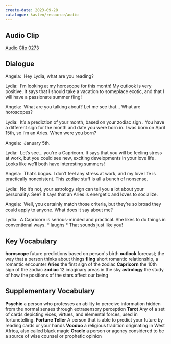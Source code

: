 ```yaml
---
create-date: 2023-09-28
catalogue: kasten/resource/audio
---
```


## Audio Clip
[Audio Clip 0273](https://archive.org/download/englishpod_all/englishpod_0273dg.mp3)

## Dialogue
Angela:  Hey Lydia, what are you reading? 

Lydia:  I’m looking at my horoscope for this month! My outlook is very positive. It says that I should take a vacation to someplace exotic, and that I will have a passionate summer fling! 

Angela:  What are you talking about? Let me see that… What are horoscopes? 

Lydia:  It’s a prediction of your month, based on your zodiac sign .  You have a different sign for the month and date you were born in. I was born on April 15th, so I’m an Aries. When were you born? 

Angela:  January 5th. 

Lydia:  Let’s see… you're a Capricorn. It says that you will be feeling stress at work, but you could see new, exciting developments in your love life . Looks like we’ll both have interesting summers! 

Angela:  That’s bogus. I don’t feel any stress at work, and my love life is practically nonexistent. This zodiac stuff is all a bunch of nonsense. 

Lydia:  No it’s not, your astrology sign can tell you a lot about your personality. See? It says that an Aries is energetic and loves to socialize. 

Angela:  Well, you certainly match those criteria, but they’re so broad they could apply to anyone. What does it say about me? 

Lydia:  A Capricorn  is serious-minded and practical. She likes to do things in conventional ways. * laughs * That sounds just like you! 

## Key Vocabulary
**horoscope**      future predictions based on  person's birth
**outlook**        forecast; the way that a person thinks about things
**fling**          short romantic relationship, a romantic encounter
**Aries**          the first sign of the zodiac
**Capricorn**      the 10th sign of the zodiac
**zodiac**         12 imaginary areas in the sky
**astrology**      the study of how the positions of the stars affect our being

## Supplementary Vocabulary
**Psychic**             a person who professes an ability to perceive information hidden from the normal senses through extrasensory perception
**Tarot**               Any of a set of cards depicting vices, virtues, and elemental forces, used in fortunetelling.
**Fortune Teller**      A person that is able to predict your future by reading cards or your hands
**Voodoo**              a religious tradition originating in West Africa, also called black magic
**Oracle**              a person or agency considered to be a source of wise counsel or prophetic opinion
